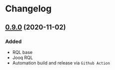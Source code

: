 # Changelog

## [0.9.0](https://github.com/zero88/universal-rsql/tree/release/0.9.0) (2020-11-02)
### Added
- RQL base
- Jooq RQL
- Automation build and release via `Github Action`